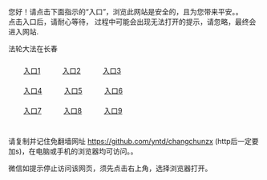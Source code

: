 您好！请点击下面指示的“入口”，浏览此网站是安全的，且为您带来平安。。 <br/>
点击入口后，请耐心等待， 过程中可能会出现无法打开的提示，请忽略，最终会进入网站. </br>

法轮大法在长春<br/>
<div style="padding:10px"><a style="margin:20px" target="_blank" href="https://d1klzw0k7fr59n.cloudfront.net/2Qpsp?npisvxwt" id="ccLink1" rel="nofollow">入口1</a> <a target="_blank" style="margin:20px" href="https://d2jwvyv24x4jxg.cloudfront.net/2Qpsp?jyfnuep" id="ccLink2" rel="nofollow">入口2</a> <a style="margin:20px" target="_blank" href="https://d1ovwnqvw1u90f.cloudfront.net/2Qpsp?spxkiul" id="ccLink3" rel="nofollow">入口3</a></div>

<div style="padding:10px" ><a style="margin:20px" target="_blank" href="https://d1klzw0k7fr59n.cloudfront.net/2Qpsp?npisvxwt" id="ccLink4" rel="nofollow">入口4</a> <a style="margin:20px" href="https://d2jwvyv24x4jxg.cloudfront.net/2Qpsp?jyfnuep" target="_blank" id="ccLink5" rel="nofollow">入口5</a> <a style="margin:20px" href="https://d1ovwnqvw1u90f.cloudfront.net/2Qpsp?spxkiul" target="_blank" id="ccLink6" rel="nofollow">入口6</a></div>

<div style="padding:10px"><a style="margin:20px" target="_blank" href="https://d1klzw0k7fr59n.cloudfront.net/2Qpsp?npisvxwt" id="ccLink7" rel="nofollow">入口7</a> <a style="margin:20px" href="https://d2jwvyv24x4jxg.cloudfront.net/2Qpsp?jyfnuep" target="_blank" id="ccLink8" rel="nofollow">入口8</a> <a style="margin:20px" target="_blank" href="https://d1ovwnqvw1u90f.cloudfront.net/2Qpsp?spxkiul" id="ccLink9" rel="nofollow">入口9</a></div>

<br/>



请复制并记住免翻墙网址 https://github.com/yntd/changchunzx (http后一定要加s)，在电脑或手机的浏览器均可访问。。<br/>

微信如提示停止访问该网页，须先点击右上角，选择浏览器打开。
